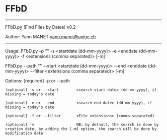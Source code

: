 # FFbD

---------------------------------------------------------

FFbD.py (Find Files by Dates) v0.2

Author: Yann MANET <yann.manet@unige.ch>

---------------------------------------------------------


Usage:
FFbD.py -p "<path>" -s <startdate (dd-mm-yyyy)> -e <enddate (dd-mm-yyyy)> -f <extensions (comma separated)> [-m]

FFbD.py --path "<path>" --start <startdate (dd-mm-yyyy)> --end <enddate (dd-mm-yyyy)> --filter <extensions (comma separated)> [-m]


Options:
	[required] -p or --path			<path of the directory to be analysed in inverted commas>
	
	[optional] -s or --start		<search start date> (dd-mm-yyyy), if missing = today's date
	
	[optional] -e or --end			<search end date> (dd-mm-yyyy), if missing = today's date
	
	[optional] -f or --filter		<File extensions> (comma-separated)
	
	[optional] -m					NB: by default, the search is done by creation date, by adding the [-m] option, the search will be done by modification date
